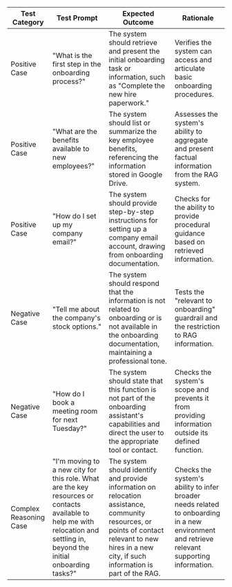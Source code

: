 | Test Category | Test Prompt | Expected Outcome | Rationale |
|---|---|---|---|
| Positive Case | \"What is the first step in the onboarding process?\" | The system should retrieve and present the initial onboarding task or information, such as \"Complete the new hire paperwork.\" | Verifies the system can access and articulate basic onboarding procedures. |
| Positive Case | \"What are the benefits available to new employees?\" | The system should list or summarize the key employee benefits, referencing the information stored in Google Drive. | Assesses the system's ability to aggregate and present factual information from the RAG system. |
| Positive Case | \"How do I set up my company email?\" | The system should provide step-by-step instructions for setting up a company email account, drawing from onboarding documentation. | Checks for the ability to provide procedural guidance based on retrieved information. |
| Negative Case | \"Tell me about the company's stock options.\" | The system should respond that the information is not related to onboarding or is not available in the onboarding documentation, maintaining a professional tone. | Tests the \"relevant to onboarding\" guardrail and the restriction to RAG information. |
| Negative Case | \"How do I book a meeting room for next Tuesday?\" | The system should state that this function is not part of the onboarding assistant's capabilities and direct the user to the appropriate tool or contact. | Checks the system's scope and prevents it from providing information outside its defined function. |
| Complex Reasoning Case | \"I'm moving to a new city for this role. What are the key resources or contacts available to help me with relocation and settling in, beyond the initial onboarding tasks?\" | The system should identify and provide information on relocation assistance, community resources, or points of contact relevant to new hires in a new city, if such information is part of the RAG. | Checks the system's ability to infer broader needs related to onboarding in a new environment and retrieve relevant supporting information. |